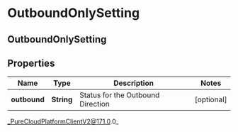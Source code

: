 # OutboundOnlySetting

## OutboundOnlySetting

## Properties

|Name | Type | Description | Notes|
|------------ | ------------- | ------------- | -------------|
| **outbound** | **String** | Status for the Outbound Direction | [optional] |



_PureCloudPlatformClientV2@171.0.0_
